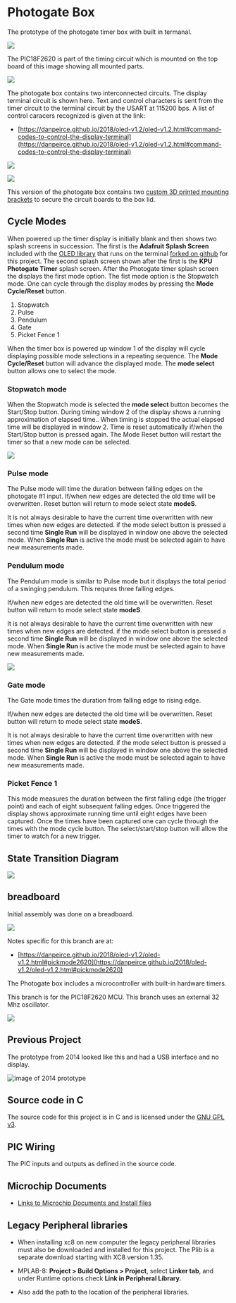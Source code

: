 # Photogate Box

The prototype of the photogate timer box with built in termanal. 

![](image/timerbox.jpg)

The PIC18F2620 is part of the timing circuit which is mounted on the top board of this image showing all
mounted parts.

![](image/all_mounted_parts.jpg)

The photogate box contains two interconnected circuits. The display terminal circuit is shown 
here. Text and control characters is sent from the timer circuit to the terminal circuit
by the USART at 115200 bps. A list of control caracers recognized is given at the link:

* [https://danpeirce.github.io/2018/oled-v1.2/oled-v1.2.html#command-codes-to-control-the-display-terminal](https://danpeirce.github.io/2018/oled-v1.2/oled-v1.2.html#command-codes-to-control-the-display-terminal)

![](image/terminal-front.jpg)

![](image/terminal-back.jpg)

This version of the photogate box contains two [custom 3D printed mounting brackets](https://github.com/danpeirce/pic-box-bracket) to secure the circuit boards to the box
lid.

## Cycle Modes

When powered up the timer display is initially blank and then shows two splash screens in succession. The first
is the **Adafruit Splash Screen** included with the [OLED library](https://danpeirce.github.io/2018/oled-v1.2/oled-v1.2.html#switching-to-current-adafruit-libraries-may-20-2018) that runs on the terminal
[forked on github](https://github.com/danpeirce/Adafruit_SSD1306/tree/terminal) for this project. The second splash screen shown after the first is the
**KPU Photogate Timer** splash screen. After the Photogate timer 
splash screen the displays the first mode option. The fist mode option is the Stopwatch mode. One can cycle through 
the display modes by pressing the **Mode Cycle/Reset** button. 

1. Stopwatch
2. Pulse
3. Pendulum
4. Gate
5. Picket Fence 1

When the timer box is powered up window 1 of the display will cycle displaying possible mode selections in a 
repeating sequence. The **Mode Cycle/Reset** button will advance the displayed mode. The **mode select** 
button allows one to select the mode.  

### Stopwatch mode

When the Stopwatch mode is selected the **mode select** button becomes the Start/Stop button.
During timing window 2 of the display shows a running approximation of elapsed time..
When timing is stopped the actual elapsed time will be displayed in window 2. Time is reset automatically if/when 
the Start/Stop button is pressed again.
The Mode Reset button will restart the timer so that a new mode can be selected.

![](image/stopwatch1.jpg)

### Pulse mode

The Pulse mode will time the duration between falling edges on the 
photogate #1 input. If/when new edges are detected the old time will be overwritten. Reset button
will return to mode select state **modeS**.

It is not always desirable to have the current time overwritten with new times when new edges are detected. if the mode select button 
is pressed a second time **Single Run** will be displayed in window one above the selected mode. When **Single Run** is active the mode
must be selected again to have new measurements made.    

### Pendulum mode

The Pendulum mode is similar to Pulse mode but it displays the total period of a swinging pendulum. This requres three falling edges.

If/when new edges are detected the old time will be overwritten. Reset button
will return to mode select state **modeS**.

It is not always desirable to have the current time overwritten with new times when new edges are detected. if the mode select button 
is pressed a second time **Single Run** will be displayed in window one above the selected mode. When **Single Run** is active the mode
must be selected again to have new measurements made.  

![](image/pendulum3.jpg)

### Gate mode

The Gate mode times the duration from falling edge to rising edge. 

If/when new edges are detected the old time will be overwritten. Reset button
will return to mode select state **modeS**.

It is not always desirable to have the current time overwritten with new times when new edges are detected. if the mode select button 
is pressed a second time **Single Run** will be displayed in window one above the selected mode. When **Single Run** is active the mode
must be selected again to have new measurements made. 

### Picket Fence 1

This mode measures the duration between the first falling edge (the trigger point) and each of eight subsequent 
falling edges. Once triggered the display shows approximate running time until eight edges have been captured. 
Once the times have been captured one can cycle through the times with the mode cycle button. 
The select/start/stop button will allow the timer to watch for a new trigger.

## State Transition Diagram

![](image/mancyclemode.png)

## breadboard 

Initial assembly was done on a breadboard.

![](image/pickmode2620cct.jpg)

Notes specific for this branch are at:

* [https://danpeirce.github.io/2018/oled-v1.2/oled-v1.2.html#pickmode2620](https://danpeirce.github.io/2018/oled-v1.2/oled-v1.2.html#pickmode2620)

The Photogate box includes a microcontroller with built-in hardware timers.

This branch is for the PIC18F2620 MCU. This branch uses an external 32 Mhz oscillator.

![](image/timeswitchcct.jpg)

## Previous Project

The prototype from 2014 looked like this and had a USB interface and no display.

![image of 2014 prototype](image/box-gate.jpg)

## Source code in C

The source code for this project is in C and is licensed under the [GNU GPL v3](http://www.gnu.org/licenses/gpl-3.0.txt).

## PIC Wiring

The PIC inputs and outputs as defined in the source code.

## Microchip Documents

* [Links to Microchip Documents and Install files](doc/MicrochipDocs.md)

## Legacy Peripheral libraries

* When installing xc8 on new computer the legacy peripheral libraries must also be downloaded and installed for 
  this project. The Plib is a separate download starting with XC8 version 1.35.
  
* MPLAB-8:  **Project > Build Options > Project**, select **Linker tab**, and under Runtime options check **Link in 
  Peripheral Library.**
  
* Also add the path to the location of the peripheral libraries.
